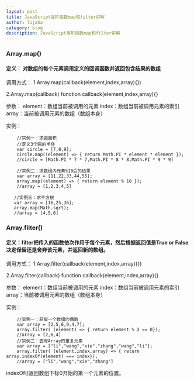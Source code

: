 ```yaml
---
layout: post
title: JavaScript高阶函数map和filter讲解
author: lijaha
category: blog
description: JavaScript高阶函数map和filter讲解
---
```


### Array.map()
#### 定义： 对数组的每个元素调用定义的回调函数并返回包含结果的数组

调用方式：
1.Array.map(callback(element,index,array){})

2.Array.map(callback)
function callback(element,index,array){}

参数：
element：数组当前被调用的元素
index：数组当前被调用元素的索引
array：当前被调用元素的数组（数组本身）

实例：

        //实例一：求圆面积
        //定义3个圆的半径
        var circle = [7,8,9];
        circle.map((element) => { return Math.PI * element * element });
        //circle = [Math.PI * 7 * 7,Math.PI * 8 * 8,Math.PI * 9 * 9]

        //实例二：求数组内元素%10后的结果
        var array = [11,22,33,44,55];
        array.map((element) => { return element % 10 });
        //array = [1,2,3,4,5]

       //实例三：求平方根
       var array = [16,25,36];
       array.map(Math.sqrt);
       //array = [4,5,6]

### Array.filter()
#### 定义：filter把传入的函数依次作用于每个元素，然后根据返回值是True or False决定保留还是舍弃该元素，并返回新的数组。

调用方式：
1.Array.filter(callback(element,index,array){})

2.Array.filter(callback)
function callback(element,index,array){}

参数：
element：数组当前被调用的元素
index：数组当前被调用元素的索引
array：当前被调用元素的数组（数组本身）

实例：

        //实例一：获取一个数组的偶数
        var array = [2,5,6,9,4,7];
        array.filter( (element) => { return element % 2 == 0});
        //array = [2,6,4]
        //实例二：去除Array的重复元素
        var array = ["li","wang","xie","zhang","wang","li"];
        array.filter( (element,index,array) => { return array.indexOf(element) === index});
        //array = ["li","wang","xie","zhang"]

indexOf()返回数组下标0开始的第一个元素的位置。
